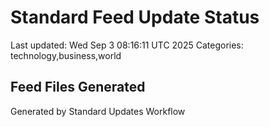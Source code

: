# Standard Feed Update Status
Last updated: Wed Sep  3 08:16:11 UTC 2025
Categories: technology,business,world

## Feed Files Generated

Generated by Standard Updates Workflow
